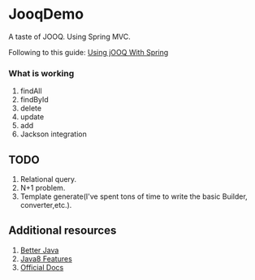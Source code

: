 # JooqDemo

A taste of JOOQ. Using Spring MVC.

Following to this guide: [Using jOOQ With Spring](http://www.petrikainulainen.net/using-jooq-with-spring/)

### What is working

1. findAll
2. findById
3. delete
4. update
5. add
6. Jackson integration

## TODO

1. Relational query.
2. N+1 problem.
3. Template generate(I've spent tons of time to write the basic Builder, converter,etc.).

## Additional resources

1. [Better Java](https://www.seancassidy.me/better-java.html)
2. [Java8 Features](http://www.java8.org/)
3. [Official Docs](http://www.jooq.org/doc/3.5/manual-single-page)

